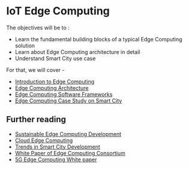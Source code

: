 # IoT Edge Computing

The objectives will be to :
* Learn the fundamental building blocks of a typical Edge Computing solution
* Learn about Edge Computing architecture in detail
* Understand Smart City use case

For that, we will cover -
* [Introduction to Edge Computing](introduction.md)
* [Edge Computing Architecture](architecture.md)
* [Edge Computing Software Frameworks](edge-computing-software-framework.md)
* [Edge Computing Case Study on Smart City](../use-cases/iot-use-case-smart-city.md)


## Further reading
* [Sustainable Edge Computing Development](https://arxiv.org/pdf/1912.08530.pdf)
* [Cloud Edge Computing](https://object-storage-ca-ymq-1.vexxhost.net/swift/v1/6e4619c416ff4bd19e1c087f27a43eea/www-assets-prod/edge/OpenStack-EdgeWhitepaper-v3-online.pdf)
* [Trends in Smart City Development](https://www.nlc.org/wp-content/uploads/2017/01/Trends-in-Smart-City-Development.pdf)
* [White Paper of Edge Computing Consortium](http://en.ecconsortium.org/Uploads/file/20180328/1522232432850432.pdf)
* [5G Edge Computing White paper](https://transition.fcc.gov/bureaus/oet/tac/tacdocs/reports/2018/5G-Edge-Computing-Whitepaper-v6-Final.pdf)